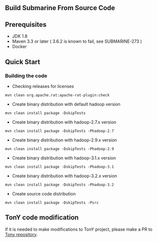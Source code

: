 <!--
   Licensed to the Apache Software Foundation (ASF) under one or more
   contributor license agreements.  See the NOTICE file distributed with
   this work for additional information regarding copyright ownership.
   The ASF licenses this file to You under the Apache License, Version 2.0
   (the "License"); you may not use this file except in compliance with
   the License.  You may obtain a copy of the License at
   http://www.apache.org/licenses/LICENSE-2.0
   Unless required by applicable law or agreed to in writing, software
   distributed under the License is distributed on an "AS IS" BASIS,
   WITHOUT WARRANTIES OR CONDITIONS OF ANY KIND, either express or implied.
   See the License for the specific language governing permissions and
   limitations under the License.
-->

## Build Submarine From Source Code

## Prerequisites

+ JDK 1.8
+ Maven 3.3 or later ( 3.6.2 is known to fail, see SUBMARINE-273 )
+ Docker

## Quick Start

### Building the code

+ Checking releases for licenses

```
mvn clean org.apache.rat:apache-rat-plugin:check
```

+ Create binary distribution with default hadoop version

```
mvn clean install package -DskipTests
```

+ Create binary distribution with hadoop-2.7.x version

```
mvn clean install package -DskipTests -Phadoop-2.7
```

+ Create binary distribution with hadoop-2.9.x version

```
mvn clean install package -DskipTests -Phadoop-2.9
```

+ Create binary distribution with hadoop-3.1.x version

```
mvn clean install package -DskipTests -Phadoop-3.1
```

+ Create binary distribution with hadoop-3.2.x version

```
mvn clean install package -DskipTests -Phadoop-3.2
```

+ Create source code distribution

```
mvn clean install package -DskipTests -Psrc
```

## TonY code modification

If it is needed to make modifications to TonY project, please make a PR
to [Tony repository](https://github.com/linkedin/TonY).
